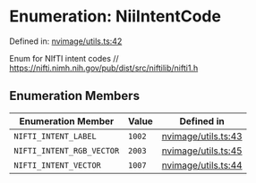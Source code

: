 # Enumeration: NiiIntentCode

Defined in: [nvimage/utils.ts:42](https://github.com/niivue/niivue/blob/main/packages/niivue/src/nvimage/utils.ts#L42)

Enum for NIfTI intent codes
// https://nifti.nimh.nih.gov/pub/dist/src/niftilib/nifti1.h

## Enumeration Members

| Enumeration Member                                             | Value  | Defined in                                                                                                 |
| -------------------------------------------------------------- | ------ | ---------------------------------------------------------------------------------------------------------- |
| <a id="nifti_intent_label"></a> `NIFTI_INTENT_LABEL`           | `1002` | [nvimage/utils.ts:43](https://github.com/niivue/niivue/blob/main/packages/niivue/src/nvimage/utils.ts#L43) |
| <a id="nifti_intent_rgb_vector"></a> `NIFTI_INTENT_RGB_VECTOR` | `2003` | [nvimage/utils.ts:45](https://github.com/niivue/niivue/blob/main/packages/niivue/src/nvimage/utils.ts#L45) |
| <a id="nifti_intent_vector"></a> `NIFTI_INTENT_VECTOR`         | `1007` | [nvimage/utils.ts:44](https://github.com/niivue/niivue/blob/main/packages/niivue/src/nvimage/utils.ts#L44) |
